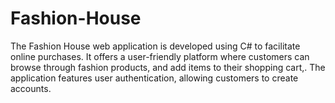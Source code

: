 # Fashion-House
The Fashion House web application is developed using C# to facilitate online purchases. It offers a user-friendly platform where customers can browse through  fashion products, and  add items to their shopping cart,. The application features user authentication, allowing customers to create accounts. 

